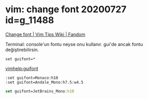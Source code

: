 
# vim: change font 20200727  id=g_11488

[Change font | Vim Tips Wiki | Fandom](https://vim.fandom.com/wiki/Change_font)

Terminal: console'un fontu neyse onu kullanır. gui'de ancak fontu değiştirebilirsin.

```vim
set guifont=*
```

<vimhelp:guifont>

```vim
:set guifont=Monaco:h10
:set guifont=Andale_Mono:h7.5:w4.5
```

```clojure
set guifont=JetBrains_Mono:h10
```

